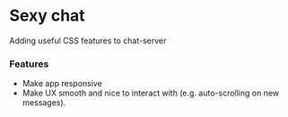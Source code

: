 # Sexy chat

Adding useful CSS features to chat-server

### Features

- Make app responsive 
- Make UX smooth and nice to interact with (e.g. auto-scrolling on new messages).




